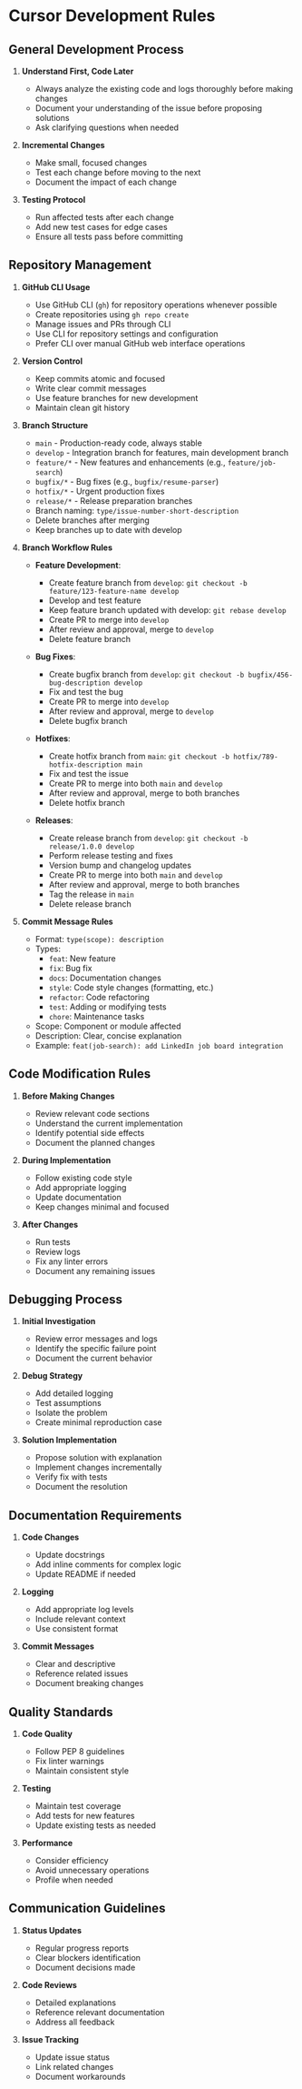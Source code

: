 # Cursor Development Rules

## General Development Process

1. **Understand First, Code Later**
   - Always analyze the existing code and logs thoroughly before making changes
   - Document your understanding of the issue before proposing solutions
   - Ask clarifying questions when needed

2. **Incremental Changes**
   - Make small, focused changes
   - Test each change before moving to the next
   - Document the impact of each change

3. **Testing Protocol**
   - Run affected tests after each change
   - Add new test cases for edge cases
   - Ensure all tests pass before committing

## Repository Management

1. **GitHub CLI Usage**
   - Use GitHub CLI (`gh`) for repository operations whenever possible
   - Create repositories using `gh repo create`
   - Manage issues and PRs through CLI
   - Use CLI for repository settings and configuration
   - Prefer CLI over manual GitHub web interface operations

2. **Version Control**
   - Keep commits atomic and focused
   - Write clear commit messages
   - Use feature branches for new development
   - Maintain clean git history

3. **Branch Structure**
   - `main` - Production-ready code, always stable
   - `develop` - Integration branch for features, main development branch
   - `feature/*` - New features and enhancements (e.g., `feature/job-search`)
   - `bugfix/*` - Bug fixes (e.g., `bugfix/resume-parser`)
   - `hotfix/*` - Urgent production fixes
   - `release/*` - Release preparation branches
   - Branch naming: `type/issue-number-short-description`
   - Delete branches after merging
   - Keep branches up to date with develop

4. **Branch Workflow Rules**
   - **Feature Development**:
     - Create feature branch from `develop`: `git checkout -b feature/123-feature-name develop`
     - Develop and test feature
     - Keep feature branch updated with develop: `git rebase develop`
     - Create PR to merge into `develop`
     - After review and approval, merge to `develop`
     - Delete feature branch

   - **Bug Fixes**:
     - Create bugfix branch from `develop`: `git checkout -b bugfix/456-bug-description develop`
     - Fix and test the bug
     - Create PR to merge into `develop`
     - After review and approval, merge to `develop`
     - Delete bugfix branch

   - **Hotfixes**:
     - Create hotfix branch from `main`: `git checkout -b hotfix/789-hotfix-description main`
     - Fix and test the issue
     - Create PR to merge into both `main` and `develop`
     - After review and approval, merge to both branches
     - Delete hotfix branch

   - **Releases**:
     - Create release branch from `develop`: `git checkout -b release/1.0.0 develop`
     - Perform release testing and fixes
     - Version bump and changelog updates
     - Create PR to merge into both `main` and `develop`
     - After review and approval, merge to both branches
     - Tag the release in `main`
     - Delete release branch

5. **Commit Message Rules**
   - Format: `type(scope): description`
   - Types:
     - `feat`: New feature
     - `fix`: Bug fix
     - `docs`: Documentation changes
     - `style`: Code style changes (formatting, etc.)
     - `refactor`: Code refactoring
     - `test`: Adding or modifying tests
     - `chore`: Maintenance tasks
   - Scope: Component or module affected
   - Description: Clear, concise explanation
   - Example: `feat(job-search): add LinkedIn job board integration`

## Code Modification Rules

1. **Before Making Changes**
   - Review relevant code sections
   - Understand the current implementation
   - Identify potential side effects
   - Document the planned changes

2. **During Implementation**
   - Follow existing code style
   - Add appropriate logging
   - Update documentation
   - Keep changes minimal and focused

3. **After Changes**
   - Run tests
   - Review logs
   - Fix any linter errors
   - Document any remaining issues

## Debugging Process

1. **Initial Investigation**
   - Review error messages and logs
   - Identify the specific failure point
   - Document the current behavior

2. **Debug Strategy**
   - Add detailed logging
   - Test assumptions
   - Isolate the problem
   - Create minimal reproduction case

3. **Solution Implementation**
   - Propose solution with explanation
   - Implement changes incrementally
   - Verify fix with tests
   - Document the resolution

## Documentation Requirements

1. **Code Changes**
   - Update docstrings
   - Add inline comments for complex logic
   - Update README if needed

2. **Logging**
   - Add appropriate log levels
   - Include relevant context
   - Use consistent format

3. **Commit Messages**
   - Clear and descriptive
   - Reference related issues
   - Document breaking changes

## Quality Standards

1. **Code Quality**
   - Follow PEP 8 guidelines
   - Fix linter warnings
   - Maintain consistent style

2. **Testing**
   - Maintain test coverage
   - Add tests for new features
   - Update existing tests as needed

3. **Performance**
   - Consider efficiency
   - Avoid unnecessary operations
   - Profile when needed

## Communication Guidelines

1. **Status Updates**
   - Regular progress reports
   - Clear blockers identification
   - Document decisions made

2. **Code Reviews**
   - Detailed explanations
   - Reference relevant documentation
   - Address all feedback

3. **Issue Tracking**
   - Update issue status
   - Link related changes
   - Document workarounds 